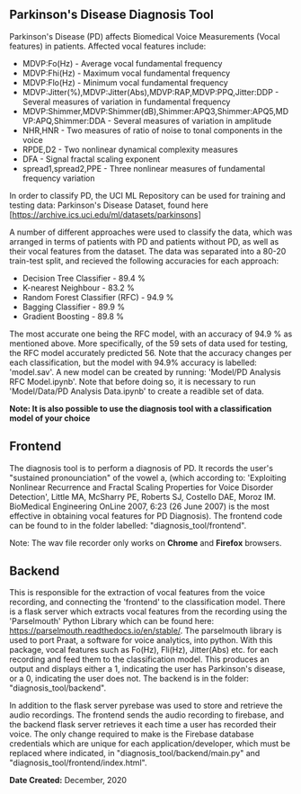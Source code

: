 ## Parkinson's Disease Diagnosis Tool

Parkinson's Disease (PD) affects Biomedical Voice Measurements (Vocal features) in patients. Affected vocal features include:

* MDVP:Fo(Hz) - Average vocal fundamental frequency 
* MDVP:Fhi(Hz) - Maximum vocal fundamental frequency 
* MDVP:Flo(Hz) - Minimum vocal fundamental frequency 
* MDVP:Jitter(%),MDVP:Jitter(Abs),MDVP:RAP,MDVP:PPQ,Jitter:DDP - Several measures of variation in fundamental frequency 
* MDVP:Shimmer,MDVP:Shimmer(dB),Shimmer:APQ3,Shimmer:APQ5,MDVP:APQ,Shimmer:DDA - Several measures of variation in amplitude 
* NHR,HNR - Two measures of ratio of noise to tonal components in the voice 
* RPDE,D2 - Two nonlinear dynamical complexity measures 
* DFA - Signal fractal scaling exponent 
* spread1,spread2,PPE - Three nonlinear measures of fundamental frequency variation 

In order to classify PD, the UCI ML Repository can be used for training and testing data: Parkinson's Disease Dataset, found here [https://archive.ics.uci.edu/ml/datasets/parkinsons]

A number of different approaches were used to classify the data, which was arranged in terms of patients with PD and patients without PD, as well as their vocal features from the dataset. The data was separated into a 80-20 train-test split, and recieved the following accuracies for each approach:

* Decision Tree Classifier - 89.4 % 
* K-nearest Neighbour - 83.2 % 
* Random Forest Classifier (RFC) - 94.9 % 
* Bagging Classifier - 89.9 % 
* Gradient Boosting - 89.8 % 

The most accurate one being the RFC model, with an accuracy of 94.9 % as mentioned above. More specifically, of the 59 sets of data used for testing, the RFC model accurately predicted 56. Note that the accuracy changes per each classification, but the model with 94.9% accuracy is labelled: 'model.sav'. A new model can be created by running: 'Model/PD Analysis RFC Model.ipynb'. Note that before doing so, it is necessary to run 'Model/Data/PD Analysis Data.ipynb' to create a readible set of data. 

**Note: It is also possible to use the diagnosis tool with a classification model of your choice**

## Frontend

The diagnosis tool is to perform a diagnosis of PD. It records the user's "sustained pronounciation" of the vowel a, (which according to: 'Exploiting Nonlinear Recurrence and Fractal Scaling Properties for Voice Disorder Detection', Little MA, McSharry PE, Roberts SJ, Costello DAE, Moroz IM. BioMedical Engineering OnLine 2007, 6:23 (26 June 2007) is the most effective in obtaining vocal features for PD Diagnosis). The frontend code can be found to in the folder labelled: "diagnosis_tool/frontend". 

Note: The wav file recorder only works on **Chrome** and **Firefox** browsers.

## Backend

This is responsible for the extraction of vocal features from the voice recording, and connecting the 'frontend' to the classification model. There is a flask server which extracts vocal features from the recording using the 'Parselmouth' Python Library which can be found here: https://parselmouth.readthedocs.io/en/stable/. The parselmouth library is used to port Praat, a software for voice analytics, into python. With this package, vocal features such as Fo(Hz), Fli(Hz), Jitter(Abs) etc. for each recording and feed them to the classification model. This produces an output and displays either a 1, indicating the user has Parkinson's disease, or a 0, indicating the user does not. The backend is in the folder: "diagnosis_tool/backend". 

In addition to the flask server pyrebase was used to store and retrieve the audio recordings. The frontend sends the audio recording to firebase, and the backend flask server retrieves it each time a user has recorded their voice. The only change required to make is the Firebase database credentials which are unique for each application/developer, which must be replaced where indicated, in "diagnosis_tool/backend/main.py" and "diagnosis_tool/frontend/index.html". 

**Date Created:** December, 2020
